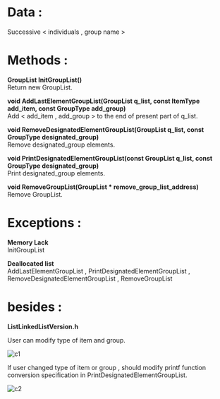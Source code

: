 
# Data :   
   
Successive < individuals , group name >  

   

# Methods :   

**GroupList InitGroupList()**   
Return new GroupList.

**void AddLastElementGroupList(GroupList q_list, const ItemType add_item, const GroupType add_group)**   
Add < add_item , add_group > to the end of present part of q_list. 

**void RemoveDesignatedElementGroupList(GroupList q_list, const GroupType designated_group)**   
Remove designated_group elements. 

**void PrintDesignatedElementGroupList(const GroupList q_list, const GroupType designated_group)**   
Print designated_group elements.   

**void RemoveGroupList(GroupList * remove_group_list_address)**   
Remove GroupList. 
 
# Exceptions :

**Memory Lack**   
InitGroupList

**Deallocated list**   
AddLastElementGroupList , PrintDesignatedElementGroupList , RemoveDesignatedElementGroupList , RemoveGroupList

# besides : 

**ListLinkedListVersion.h**    

User can modify type of item and group.     

![c1](https://github.com/woo-in/DATA-STRUCTURES-Principles-and-Applications/assets/69314509/a5610f4b-1a26-4c31-95c1-18472a9bbf64)     

If user changed type of item or group , should modify printf function conversion specification in PrintDesignatedElementGroupList.      

![c2](https://github.com/woo-in/DATA-STRUCTURES-Principles-and-Applications/assets/69314509/2cfd4511-55d7-43f1-af41-7d28f26e83bc)

